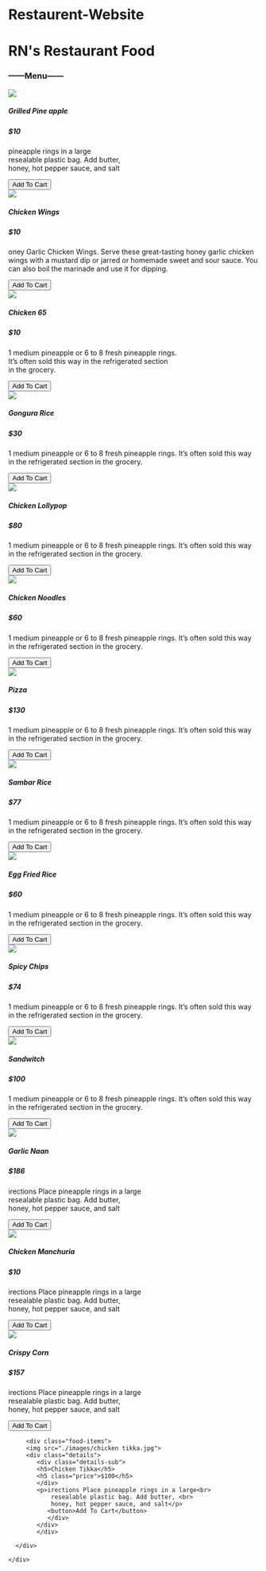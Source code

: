# Restaurent-Website
<!DOCTYPE html>
<html lang="en">
<head>
    <meta charset="UTF-8">
    <meta name="viewport" content="width=device-width, initial-scale=1.0">
    <link rel="stylesheet" href="style.css">
    <title>Create a Restaurant Food Menu Using HTML,CSS</title>
</head>
<body>
    <div class="menu">
      <div class="heading">
        <h1>RN's Restaurant Food</h1>
        <h3>&mdash;&mdash;Menu&mdash;&mdash;</h3>
      </div>  
      <div class="food-items">
        <img src="./images/grilled pineapple.jpg">
        <div class="details">
            <div class="details-sub">
                <h5>Grilled Pine apple</h5>
                <h5 class="price">$10</h5>
                </div>
                <p> pineapple rings in a large<br> 
                    resealable plastic bag. Add butter, <br>
                    honey, hot pepper sauce, and salt</p>
                 <button>Add To Cart</button>
            </div>
        </div>
        <div class="food-items">
            <img src="./images/chicken wings.jpg">
            <div class="details">
                <div class="details-sub">
                    <h5>Chicken Wings</h5>
                    <h5 class="price">$10</h5>
                    </div>
                    <p>oney Garlic Chicken Wings. Serve these great-tasting honey garlic 
                        chicken wings with a mustard dip or jarred or homemade sweet and sour 
                        sauce. You can also boil the marinade and use it for dipping.</p>
                     <button>Add To Cart</button>
                </div>
            </div>
            <div class="food-items">
                <img src="./images/chicken65.jpg">
                <div class="details">
                    <div class="details-sub">
                        <h5>Chicken 65</h5>
                        <h5 class="price">$10</h5>
                        </div>
                        <p>1 medium pineapple or 6 to 8 fresh pineapple rings.<br> 
                            It’s often sold this way in the refrigerated section
                            <br>in the grocery.</p>
                         <button>Add To Cart</button>
                    </div>
                </div>
                <div class="food-items">
                    <img src="./images/gongura rice.jpg">
                    <div class="details">
                        <div class="details-sub">
                            <h5>Gongura Rice</h5>
                            <h5 class="price">$30</h5>
                            </div>
                            <p>1 medium pineapple or 6 to 8 fresh pineapple rings. It’s often sold this way in the refrigerated section in the grocery.</p>
                             <button>Add To Cart</button>
                        </div>
                    </div>
                    <div class="food-items">
                        <img src="./images/lollypop.jpg">
                        <div class="details">
                            <div class="details-sub">
                                <h5>Chicken Lollypop</h5>
                                <h5 class="price">$80</h5>
                                </div>
                                <p>1 medium pineapple or 6 to 8 fresh pineapple rings. It’s often sold this way in the refrigerated section in the grocery.</p>
                                 <button>Add To Cart</button>
                            </div>
                        </div>
                        <div class="food-items">
                            <img src="./images/noodles.jpg">
                            <div class="details">
                                <div class="details-sub">
                                    <h5>Chicken Noodles</h5>
                                    <h5 class="price">$60</h5>
                                    </div>
                                    <p>1 medium pineapple or 6 to 8 fresh pineapple rings. It’s often sold this way in the refrigerated section in the grocery.</p>
                                     <button>Add To Cart</button>
                                </div>
                            </div>
                            <div class="food-items">
                                <img src="./images/pizza.jpeg">
                                <div class="details">
                                    <div class="details-sub">
                                        <h5>Pizza</h5>
                                        <h5 class="price">$130</h5>
                                        </div>
                                        <p>1 medium pineapple or 6 to 8 fresh pineapple rings. It’s often sold this way in the refrigerated section in the grocery.</p>
                                         <button>Add To Cart</button>
                                    </div>
                                </div>
                                <div class="food-items">
                                    <img src="./images/sambar rice.webp">
                                    <div class="details">
                                        <div class="details-sub">
                                            <h5>Sambar Rice</h5>
                                            <h5 class="price">$77</h5>
                                            </div>
                                            <p>1 medium pineapple or 6 to 8 fresh pineapple rings. It’s often sold this way in the refrigerated section in the grocery.</p>
                                             <button>Add To Cart</button>
                                        </div>
                                    </div>
                                    <div class="food-items">
                                        <img src="./images/egg fried rice.jpg">
                                        <div class="details">
                                            <div class="details-sub">
                                                <h5>Egg Fried Rice</h5>
                                                <h5 class="price">$60</h5>
                                                </div>
                                                <p>1 medium pineapple or 6 to 8 fresh pineapple rings. It’s often sold this way in the refrigerated section in the grocery.</p>
                                                 <button>Add To Cart</button>
                                            </div>
                                        </div>
                                        <div class="food-items">
                                            <img src="./images/chips.jpg">
                                            <div class="details">
                                                <div class="details-sub">
                                                    <h5>Spicy Chips</h5>
                                                    <h5 class="price">$74</h5>
                                                    </div>
                                                    <p>1 medium pineapple or 6 to 8 fresh pineapple rings. It’s often sold this way in the refrigerated section in the grocery.</p>
                                                     <button>Add To Cart</button>
                                                </div>
                                                </div>
                                                <div class="food-items">
                                                    <img src="./images/sandwidtchh.jpg">
                                                    <div class="details">
                                                        <div class="details-sub">
                                                            <h5>Sandwitch</h5>
                                                            <h5 class="price">$100</h5>
                                                            </div>
                                                            <p>1 medium pineapple or 6 to 8 fresh pineapple rings. It’s often sold this way in the refrigerated section in the grocery.</p>
                                                             <button>Add To Cart</button>
                                                        </div>
                                                    </div>
                                                    <div class="food-items">
                                                        <img src="./images/garlic naan.jpg">
                                                        <div class="details">
                                                            <div class="details-sub">
                                                                <h5>Garlic Naan</h5>
                                                                <h5 class="price">$186</h5>
                                                                </div>
                                                                <p>irections Place pineapple rings in a large<br> 
                                                                    resealable plastic bag. Add butter, <br>
                                                                    honey, hot pepper sauce, and salt</p>
                                                                 <button>Add To Cart</button>
                                                            </div>
                                                        </div>
                                                        <div class="food-items">
                                                            <img src="./images/chicken manchuria.jpg">
                                                            <div class="details">
                                                                <div class="details-sub">
                                                                    <h5>Chicken Manchuria</h5>
                                                                    <h5 class="price">$10</h5>
                                                                    </div>
                                                                    <p>irections Place pineapple rings in a large<br> 
                                                                        resealable plastic bag. Add butter, <br>
                                                                        honey, hot pepper sauce, and salt</p>
                                                                     <button>Add To Cart</button>
                                                                </div>
                                                            </div>
         <div class="food-items">
         <img src="./images/crispy corn.jpg">
         <div class="details">
            <div class="details-sub">
            <h5>Crispy Corn</h5>
            <h5 class="price">$157</h5>
            </div>
            <p>irections Place pineapple rings in a large<br> 
             resealable plastic bag. Add butter, <br>
             honey, hot pepper sauce, and salt</p>
            <button>Add To Cart</button>
         </div>
         </div>
         
         <div class="food-items">
         <img src="./images/chicken tikka.jpg">
         <div class="details">
            <div class="details-sub">
            <h5>Chicken Tikka</h5>
            <h5 class="price">$100</h5>
            </div>
            <p>irections Place pineapple rings in a large<br>
                resealable plastic bag. Add butter, <br>
                honey, hot pepper sauce, and salt</p>
               <button>Add To Cart</button>
               </div>
            </div>                                             
            </div>

      </div>

    </div>
</body>
</html>
